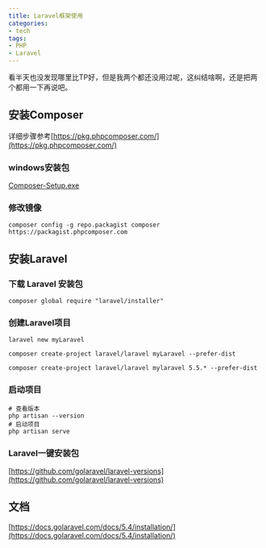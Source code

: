 ```yaml
---
title: Laravel框架使用
categories:
- tech
tags:
- PHP
- Laravel
---
```


看半天也没发现哪里比TP好，但是我两个都还没用过呢，这纠结啥啊，还是把两个都用一下再说吧。

<!-- more -->

## 安装Composer

详细步骤参考[https://pkg.phpcomposer.com/](https://pkg.phpcomposer.com/)

### windows安装包

[Composer-Setup.exe](https://getcomposer.org/Composer-Setup.exe)

### 修改镜像

```
composer config -g repo.packagist composer https://packagist.phpcomposer.com
```



## 安装Laravel

### 下载 Laravel 安装包

```
composer global require "laravel/installer"
```
### 创建Laravel项目
```
laravel new myLaravel

composer create-project laravel/laravel myLaravel --prefer-dist

composer create-project laravel/laravel mylaravel 5.5.* --prefer-dist
```

### 启动项目

```
# 查看版本
php artisan --version
# 启动项目
php artisan serve
```



### Laravel一键安装包

[https://github.com/golaravel/laravel-versions](https://github.com/golaravel/laravel-versions)

## 文档
[https://docs.golaravel.com/docs/5.4/installation/](https://docs.golaravel.com/docs/5.4/installation/)



















